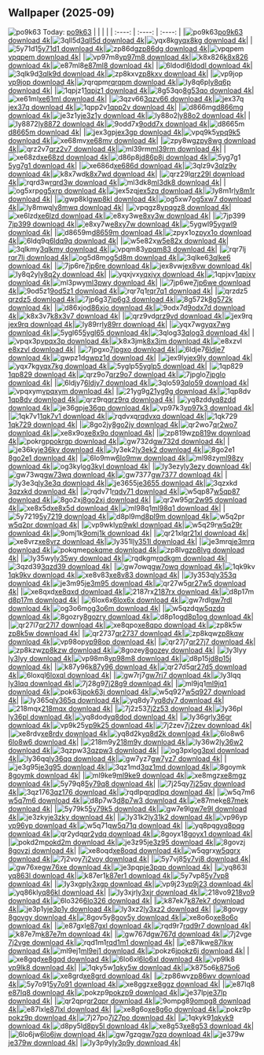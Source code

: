 ## Wallpaper (2025-09)
![po9k63](https://w.wallhaven.cc/full/po/wallhaven-po9k63.png) Today: [po9k63](https://th.wallhaven.cc/small/po/po9k63.jpg)
|      |      |      |
| :----: | :----: | :----: |
|![po9k63](https://th.wallhaven.cc/small/po/po9k63.jpg)[po9k63 download 4k](https://wallhaven.cc/w/po9k63)|![3qll5d](https://th.wallhaven.cc/small/3q/3qll5d.jpg)[3qll5d download 4k](https://wallhaven.cc/w/3qll5d)|![yqx8kg](https://th.wallhaven.cc/small/yq/yqx8kg.jpg)[yqx8kg download 4k](https://wallhaven.cc/w/yqx8kg)|
|![5y71d1](https://th.wallhaven.cc/small/5y/5y71d1.jpg)[5y71d1 download 4k](https://wallhaven.cc/w/5y71d1)|![zp86dg](https://th.wallhaven.cc/small/zp/zp86dg.jpg)[zp86dg download 4k](https://wallhaven.cc/w/zp86dg)|![vpqpem](https://th.wallhaven.cc/small/vp/vpqpem.jpg)[vpqpem download 4k](https://wallhaven.cc/w/vpqpem)|
|![vp97m8](https://th.wallhaven.cc/small/vp/vp97m8.jpg)[vp97m8 download 4k](https://wallhaven.cc/w/vp97m8)|![k8x826](https://th.wallhaven.cc/small/k8/k8x826.jpg)[k8x826 download 4k](https://wallhaven.cc/w/k8x826)|![e87ml8](https://th.wallhaven.cc/small/e8/e87ml8.jpg)[e87ml8 download 4k](https://wallhaven.cc/w/e87ml8)|
|![6ldodl](https://th.wallhaven.cc/small/6l/6ldodl.jpg)[6ldodl download 4k](https://wallhaven.cc/w/6ldodl)|![3qlk9d](https://th.wallhaven.cc/small/3q/3qlk9d.jpg)[3qlk9d download 4k](https://wallhaven.cc/w/3qlk9d)|![zp8kxv](https://th.wallhaven.cc/small/zp/zp8kxv.jpg)[zp8kxv download 4k](https://wallhaven.cc/w/zp8kxv)|
|![vp9jop](https://th.wallhaven.cc/small/vp/vp9jop.jpg)[vp9jop download 4k](https://wallhaven.cc/w/vp9jop)|![rqrqpm](https://th.wallhaven.cc/small/rq/rqrqpm.jpg)[rqrqpm download 4k](https://wallhaven.cc/w/rqrqpm)|![ly8q6p](https://th.wallhaven.cc/small/ly/ly8q6p.jpg)[ly8q6p download 4k](https://wallhaven.cc/w/ly8q6p)|
|![1qpjz1](https://th.wallhaven.cc/small/1q/1qpjz1.jpg)[1qpjz1 download 4k](https://wallhaven.cc/w/1qpjz1)|![8g53qo](https://th.wallhaven.cc/small/8g/8g53qo.jpg)[8g53qo download 4k](https://wallhaven.cc/w/8g53qo)|![xe61ml](https://th.wallhaven.cc/small/xe/xe61ml.jpg)[xe61ml download 4k](https://wallhaven.cc/w/xe61ml)|
|![3qzv66](https://th.wallhaven.cc/small/3q/3qzv66.jpg)[3qzv66 download 4k](https://wallhaven.cc/w/3qzv66)|![jex37q](https://th.wallhaven.cc/small/je/jex37q.jpg)[jex37q download 4k](https://wallhaven.cc/w/jex37q)|![1qpp2v](https://th.wallhaven.cc/small/1q/1qpp2v.jpg)[1qpp2v download 4k](https://wallhaven.cc/w/1qpp2v)|
|![d866mg](https://th.wallhaven.cc/small/d8/d866mg.jpg)[d866mg download 4k](https://wallhaven.cc/w/d866mg)|![je3z1y](https://th.wallhaven.cc/small/je/je3z1y.jpg)[je3z1y download 4k](https://wallhaven.cc/w/je3z1y)|![ly88o2](https://th.wallhaven.cc/small/ly/ly88o2.jpg)[ly88o2 download 4k](https://wallhaven.cc/w/ly88o2)|
|![ly8872](https://th.wallhaven.cc/small/ly/ly8872.jpg)[ly8872 download 4k](https://wallhaven.cc/w/ly8872)|![9odd7x](https://th.wallhaven.cc/small/9o/9odd7x.jpg)[9odd7x download 4k](https://wallhaven.cc/w/9odd7x)|![d8665m](https://th.wallhaven.cc/small/d8/d8665m.jpg)[d8665m download 4k](https://wallhaven.cc/w/d8665m)|
|![jex3gp](https://th.wallhaven.cc/small/je/jex3gp.jpg)[jex3gp download 4k](https://wallhaven.cc/w/jex3gp)|![vpq9k5](https://th.wallhaven.cc/small/vp/vpq9k5.jpg)[vpq9k5 download 4k](https://wallhaven.cc/w/vpq9k5)|![xe68mv](https://th.wallhaven.cc/small/xe/xe68mv.jpg)[xe68mv download 4k](https://wallhaven.cc/w/xe68mv)|
|![zpy8wg](https://th.wallhaven.cc/small/zp/zpy8wg.jpg)[zpy8wg download 4k](https://wallhaven.cc/w/zpy8wg)|![qrz2v7](https://th.wallhaven.cc/small/qr/qrz2v7.jpg)[qrz2v7 download 4k](https://wallhaven.cc/w/qrz2v7)|![ml39rm](https://th.wallhaven.cc/small/ml/ml39rm.jpg)[ml39rm download 4k](https://wallhaven.cc/w/ml39rm)|
|![xe68zd](https://th.wallhaven.cc/small/xe/xe68zd.jpg)[xe68zd download 4k](https://wallhaven.cc/w/xe68zd)|![d86p8j](https://th.wallhaven.cc/small/d8/d86p8j.jpg)[d86p8j download 4k](https://wallhaven.cc/w/d86p8j)|![5yg7g1](https://th.wallhaven.cc/small/5y/5yg7g1.jpg)[5yg7g1 download 4k](https://wallhaven.cc/w/5yg7g1)|
|![xe686d](https://th.wallhaven.cc/small/xe/xe686d.jpg)[xe686d download 4k](https://wallhaven.cc/w/xe686d)|![3qlz9v](https://th.wallhaven.cc/small/3q/3qlz9v.jpg)[3qlz9v download 4k](https://wallhaven.cc/w/3qlz9v)|![k8x7wd](https://th.wallhaven.cc/small/k8/k8x7wd.jpg)[k8x7wd download 4k](https://wallhaven.cc/w/k8x7wd)|
|![qrz29l](https://th.wallhaven.cc/small/qr/qrz29l.jpg)[qrz29l download 4k](https://wallhaven.cc/w/qrz29l)|![rqrd3w](https://th.wallhaven.cc/small/rq/rqrd3w.jpg)[rqrd3w download 4k](https://wallhaven.cc/w/rqrd3w)|![ml3dk8](https://th.wallhaven.cc/small/ml/ml3dk8.jpg)[ml3dk8 download 4k](https://wallhaven.cc/w/ml3dk8)|
|![og5xrp](https://th.wallhaven.cc/small/og/og5xrp.jpg)[og5xrp download 4k](https://wallhaven.cc/w/og5xrp)|![jex5zq](https://th.wallhaven.cc/small/je/jex5zq.jpg)[jex5zq download 4k](https://wallhaven.cc/w/jex5zq)|![ly8m1r](https://th.wallhaven.cc/small/ly/ly8m1r.jpg)[ly8m1r download 4k](https://wallhaven.cc/w/ly8m1r)|
|![gwp8kl](https://th.wallhaven.cc/small/gw/gwp8kl.jpg)[gwp8kl download 4k](https://wallhaven.cc/w/gwp8kl)|![og5xw7](https://th.wallhaven.cc/small/og/og5xw7.jpg)[og5xw7 download 4k](https://wallhaven.cc/w/og5xw7)|![ly8mwq](https://th.wallhaven.cc/small/ly/ly8mwq.jpg)[ly8mwq download 4k](https://wallhaven.cc/w/ly8mwq)|
|![vpqgz8](https://th.wallhaven.cc/small/vp/vpqgz8.jpg)[vpqgz8 download 4k](https://wallhaven.cc/w/vpqgz8)|![xe6lzd](https://th.wallhaven.cc/small/xe/xe6lzd.jpg)[xe6lzd download 4k](https://wallhaven.cc/w/xe6lzd)|![e8xy3w](https://th.wallhaven.cc/small/e8/e8xy3w.jpg)[e8xy3w download 4k](https://wallhaven.cc/w/e8xy3w)|
|![7jp399](https://th.wallhaven.cc/small/7j/7jp399.jpg)[7jp399 download 4k](https://wallhaven.cc/w/7jp399)|![e8xy7w](https://th.wallhaven.cc/small/e8/e8xy7w.jpg)[e8xy7w download 4k](https://wallhaven.cc/w/e8xy7w)|![5ygwl9](https://th.wallhaven.cc/small/5y/5ygwl9.jpg)[5ygwl9 download 4k](https://wallhaven.cc/w/5ygwl9)|
|![d8659m](https://th.wallhaven.cc/small/d8/d8659m.jpg)[d8659m download 4k](https://wallhaven.cc/w/d8659m)|![zpyx1o](https://th.wallhaven.cc/small/zp/zpyx1o.jpg)[zpyx1o download 4k](https://wallhaven.cc/w/zpyx1o)|![6ldq9q](https://th.wallhaven.cc/small/6l/6ldq9q.jpg)[6ldq9q download 4k](https://wallhaven.cc/w/6ldq9q)|
|![w5e82x](https://th.wallhaven.cc/small/w5/w5e82x.jpg)[w5e82x download 4k](https://wallhaven.cc/w/w5e82x)|![3qlkmy](https://th.wallhaven.cc/small/3q/3qlkmy.jpg)[3qlkmy download 4k](https://wallhaven.cc/w/3qlkmy)|![vpqm83](https://th.wallhaven.cc/small/vp/vpqm83.jpg)[vpqm83 download 4k](https://wallhaven.cc/w/vpqm83)|
|![rqr7lj](https://th.wallhaven.cc/small/rq/rqr7lj.jpg)[rqr7lj download 4k](https://wallhaven.cc/w/rqr7lj)|![og5d8m](https://th.wallhaven.cc/small/og/og5d8m.jpg)[og5d8m download 4k](https://wallhaven.cc/w/og5d8m)|![3qlke6](https://th.wallhaven.cc/small/3q/3qlke6.jpg)[3qlke6 download 4k](https://wallhaven.cc/w/3qlke6)|
|![7jp6re](https://th.wallhaven.cc/small/7j/7jp6re.jpg)[7jp6re download 4k](https://wallhaven.cc/w/7jp6re)|![jex8vw](https://th.wallhaven.cc/small/je/jex8vw.jpg)[jex8vw download 4k](https://wallhaven.cc/w/jex8vw)|![ly8q2y](https://th.wallhaven.cc/small/ly/ly8q2y.jpg)[ly8q2y download 4k](https://wallhaven.cc/w/ly8q2y)|
|![yqxjvx](https://th.wallhaven.cc/small/yq/yqxjvx.jpg)[yqxjvx download 4k](https://wallhaven.cc/w/yqxjvx)|![1qpjxv](https://th.wallhaven.cc/small/1q/1qpjxv.jpg)[1qpjxv download 4k](https://wallhaven.cc/w/1qpjxv)|![ml3pwy](https://th.wallhaven.cc/small/ml/ml3pwy.jpg)[ml3pwy download 4k](https://wallhaven.cc/w/ml3pwy)|
|![7jp6we](https://th.wallhaven.cc/small/7j/7jp6we.jpg)[7jp6we download 4k](https://wallhaven.cc/w/7jp6we)|![9od5z1](https://th.wallhaven.cc/small/9o/9od5z1.jpg)[9od5z1 download 4k](https://wallhaven.cc/w/9od5z1)|![rqr7q1](https://th.wallhaven.cc/small/rq/rqr7q1.jpg)[rqr7q1 download 4k](https://wallhaven.cc/w/rqr7q1)|
|![qrzdz5](https://th.wallhaven.cc/small/qr/qrzdz5.jpg)[qrzdz5 download 4k](https://wallhaven.cc/w/qrzdz5)|![7jp6g3](https://th.wallhaven.cc/small/7j/7jp6g3.jpg)[7jp6g3 download 4k](https://wallhaven.cc/w/7jp6g3)|![8g572k](https://th.wallhaven.cc/small/8g/8g572k.jpg)[8g572k download 4k](https://wallhaven.cc/w/8g572k)|
|![d86xjo](https://th.wallhaven.cc/small/d8/d86xjo.jpg)[d86xjo download 4k](https://wallhaven.cc/w/d86xjo)|![9odx7d](https://th.wallhaven.cc/small/9o/9odx7d.jpg)[9odx7d download 4k](https://wallhaven.cc/w/9odx7d)|![k8x3v7](https://th.wallhaven.cc/small/k8/k8x3v7.jpg)[k8x3v7 download 4k](https://wallhaven.cc/w/k8x3v7)|
|![qrz9vd](https://th.wallhaven.cc/small/qr/qrz9vd.jpg)[qrz9vd download 4k](https://wallhaven.cc/w/qrz9vd)|![jex9rq](https://th.wallhaven.cc/small/je/jex9rq.jpg)[jex9rq download 4k](https://wallhaven.cc/w/jex9rq)|![ly89rr](https://th.wallhaven.cc/small/ly/ly89rr.jpg)[ly89rr download 4k](https://wallhaven.cc/w/ly89rr)|
|![yqx7wg](https://th.wallhaven.cc/small/yq/yqx7wg.jpg)[yqx7wg download 4k](https://wallhaven.cc/w/yqx7wg)|![5ygl65](https://th.wallhaven.cc/small/5y/5ygl65.jpg)[5ygl65 download 4k](https://wallhaven.cc/w/5ygl65)|![3qlog3](https://th.wallhaven.cc/small/3q/3qlog3.jpg)[3qlog3 download 4k](https://wallhaven.cc/w/3qlog3)|
|![vpqx3p](https://th.wallhaven.cc/small/vp/vpqx3p.jpg)[vpqx3p download 4k](https://wallhaven.cc/w/vpqx3p)|![k8x3jm](https://th.wallhaven.cc/small/k8/k8x3jm.jpg)[k8x3jm download 4k](https://wallhaven.cc/w/k8x3jm)|![e8xzvl](https://th.wallhaven.cc/small/e8/e8xzvl.jpg)[e8xzvl download 4k](https://wallhaven.cc/w/e8xzvl)|
|![7jpgxo](https://th.wallhaven.cc/small/7j/7jpgxo.jpg)[7jpgxo download 4k](https://wallhaven.cc/w/7jpgxo)|![6ldje7](https://th.wallhaven.cc/small/6l/6ldje7.jpg)[6ldje7 download 4k](https://wallhaven.cc/w/6ldje7)|![gwpz1d](https://th.wallhaven.cc/small/gw/gwpz1d.jpg)[gwpz1d download 4k](https://wallhaven.cc/w/gwpz1d)|
|![jex9ly](https://th.wallhaven.cc/small/je/jex9ly.jpg)[jex9ly download 4k](https://wallhaven.cc/w/jex9ly)|![yqx7kg](https://th.wallhaven.cc/small/yq/yqx7kg.jpg)[yqx7kg download 4k](https://wallhaven.cc/w/yqx7kg)|![5yglp5](https://th.wallhaven.cc/small/5y/5yglp5.jpg)[5yglp5 download 4k](https://wallhaven.cc/w/5yglp5)|
|![1qp829](https://th.wallhaven.cc/small/1q/1qp829.jpg)[1qp829 download 4k](https://wallhaven.cc/w/1qp829)|![qrz9o7](https://th.wallhaven.cc/small/qr/qrz9o7.jpg)[qrz9o7 download 4k](https://wallhaven.cc/w/qrz9o7)|![7jpglo](https://th.wallhaven.cc/small/7j/7jpglo.jpg)[7jpglo download 4k](https://wallhaven.cc/w/7jpglo)|
|![6ldjy7](https://th.wallhaven.cc/small/6l/6ldjy7.jpg)[6ldjy7 download 4k](https://wallhaven.cc/w/6ldjy7)|![3qlo59](https://th.wallhaven.cc/small/3q/3qlo59.jpg)[3qlo59 download 4k](https://wallhaven.cc/w/3qlo59)|![vpqxym](https://th.wallhaven.cc/small/vp/vpqxym.jpg)[vpqxym download 4k](https://wallhaven.cc/w/vpqxym)|
|![21yg9g](https://th.wallhaven.cc/small/21/21yg9g.jpg)[21yg9g download 4k](https://wallhaven.cc/w/21yg9g)|![1qp8dv](https://th.wallhaven.cc/small/1q/1qp8dv.jpg)[1qp8dv download 4k](https://wallhaven.cc/w/1qp8dv)|![qrz9rq](https://th.wallhaven.cc/small/qr/qrz9rq.jpg)[qrz9rq download 4k](https://wallhaven.cc/w/qrz9rq)|
|![yq8zdd](https://th.wallhaven.cc/small/yq/yq8zdd.jpg)[yq8zdd download 4k](https://wallhaven.cc/w/yq8zdd)|![je36gp](https://th.wallhaven.cc/small/je/je36gp.jpg)[je36gp download 4k](https://wallhaven.cc/w/je36gp)|![vp97k3](https://th.wallhaven.cc/small/vp/vp97k3.jpg)[vp97k3 download 4k](https://wallhaven.cc/w/vp97k3)|
|![1qk7v1](https://th.wallhaven.cc/small/1q/1qk7v1.jpg)[1qk7v1 download 4k](https://wallhaven.cc/w/1qk7v1)|![rqdvxq](https://th.wallhaven.cc/small/rq/rqdvxq.jpg)[rqdvxq download 4k](https://wallhaven.cc/w/rqdvxq)|![1qk729](https://th.wallhaven.cc/small/1q/1qk729.jpg)[1qk729 download 4k](https://wallhaven.cc/w/1qk729)|
|![8go2jy](https://th.wallhaven.cc/small/8g/8go2jy.jpg)[8go2jy download 4k](https://wallhaven.cc/w/8go2jy)|![qr2wo7](https://th.wallhaven.cc/small/qr/qr2wo7.jpg)[qr2wo7 download 4k](https://wallhaven.cc/w/qr2wo7)|![xe8x9o](https://th.wallhaven.cc/small/xe/xe8x9o.jpg)[xe8x9o download 4k](https://wallhaven.cc/w/xe8x9o)|
|![zp819w](https://th.wallhaven.cc/small/zp/zp819w.jpg)[zp819w download 4k](https://wallhaven.cc/w/zp819w)|![pokrgp](https://th.wallhaven.cc/small/po/pokrgp.jpg)[pokrgp download 4k](https://wallhaven.cc/w/pokrgp)|![gw732d](https://th.wallhaven.cc/small/gw/gw732d.jpg)[gw732d download 4k](https://wallhaven.cc/w/gw732d)|
|![je36ky](https://th.wallhaven.cc/small/je/je36ky.jpg)[je36ky download 4k](https://wallhaven.cc/w/je36ky)|![ly3ek2](https://th.wallhaven.cc/small/ly/ly3ek2.jpg)[ly3ek2 download 4k](https://wallhaven.cc/w/ly3ek2)|![8go2e1](https://th.wallhaven.cc/small/8g/8go2e1.jpg)[8go2e1 download 4k](https://wallhaven.cc/w/8go2e1)|
|![6lo9mw](https://th.wallhaven.cc/small/6l/6lo9mw.jpg)[6lo9mw download 4k](https://wallhaven.cc/w/6lo9mw)|![ml98zy](https://th.wallhaven.cc/small/ml/ml98zy.jpg)[ml98zy download 4k](https://wallhaven.cc/w/ml98zy)|![og3kyl](https://th.wallhaven.cc/small/og/og3kyl.jpg)[og3kyl download 4k](https://wallhaven.cc/w/og3kyl)|
|![ly3ezy](https://th.wallhaven.cc/small/ly/ly3ezy.jpg)[ly3ezy download 4k](https://wallhaven.cc/w/ly3ezy)|![gw73wq](https://th.wallhaven.cc/small/gw/gw73wq.jpg)[gw73wq download 4k](https://wallhaven.cc/w/gw73wq)|![gw7377](https://th.wallhaven.cc/small/gw/gw7377.jpg)[gw7377 download 4k](https://wallhaven.cc/w/gw7377)|
|![ly3e3q](https://th.wallhaven.cc/small/ly/ly3e3q.jpg)[ly3e3q download 4k](https://wallhaven.cc/w/ly3e3q)|![je3655](https://th.wallhaven.cc/small/je/je3655.jpg)[je3655 download 4k](https://wallhaven.cc/w/je3655)|![3qzxkd](https://th.wallhaven.cc/small/3q/3qzxkd.jpg)[3qzxkd download 4k](https://wallhaven.cc/w/3qzxkd)|
|![rqdv71](https://th.wallhaven.cc/small/rq/rqdv71.jpg)[rqdv71 download 4k](https://wallhaven.cc/w/rqdv71)|![w5qp87](https://th.wallhaven.cc/small/w5/w5qp87.jpg)[w5qp87 download 4k](https://wallhaven.cc/w/w5qp87)|![8go2xj](https://th.wallhaven.cc/small/8g/8go2xj.jpg)[8go2xj download 4k](https://wallhaven.cc/w/8go2xj)|
|![qr2w95](https://th.wallhaven.cc/small/qr/qr2w95.jpg)[qr2w95 download 4k](https://wallhaven.cc/w/qr2w95)|![xe8x5d](https://th.wallhaven.cc/small/xe/xe8x5d.jpg)[xe8x5d download 4k](https://wallhaven.cc/w/xe8x5d)|![ml98q1](https://th.wallhaven.cc/small/ml/ml98q1.jpg)[ml98q1 download 4k](https://wallhaven.cc/w/ml98q1)|
|![5y7219](https://th.wallhaven.cc/small/5y/5y7219.jpg)[5y7219 download 4k](https://wallhaven.cc/w/5y7219)|![d8pl9m](https://th.wallhaven.cc/small/d8/d8pl9m.jpg)[d8pl9m download 4k](https://wallhaven.cc/w/d8pl9m)|![w5q2pr](https://th.wallhaven.cc/small/w5/w5q2pr.jpg)[w5q2pr download 4k](https://wallhaven.cc/w/w5q2pr)|
|![vp9wkl](https://th.wallhaven.cc/small/vp/vp9wkl.jpg)[vp9wkl download 4k](https://wallhaven.cc/w/vp9wkl)|![w5q29r](https://th.wallhaven.cc/small/w5/w5q29r.jpg)[w5q29r download 4k](https://wallhaven.cc/w/w5q29r)|![9omj1k](https://th.wallhaven.cc/small/9o/9omj1k.jpg)[9omj1k download 4k](https://wallhaven.cc/w/9omj1k)|
|![qr21xl](https://th.wallhaven.cc/small/qr/qr21xl.jpg)[qr21xl download 4k](https://wallhaven.cc/w/qr21xl)|![xe8vrz](https://th.wallhaven.cc/small/xe/xe8vrz.jpg)[xe8vrz download 4k](https://wallhaven.cc/w/xe8vrz)|![ly351l](https://th.wallhaven.cc/small/ly/ly351l.jpg)[ly351l download 4k](https://wallhaven.cc/w/ly351l)|
|![je3mrq](https://th.wallhaven.cc/small/je/je3mrq.jpg)[je3mrq download 4k](https://wallhaven.cc/w/je3mrq)|![pokqme](https://th.wallhaven.cc/small/po/pokqme.jpg)[pokqme download 4k](https://wallhaven.cc/w/pokqme)|![zp8lvg](https://th.wallhaven.cc/small/zp/zp8lvg.jpg)[zp8lvg download 4k](https://wallhaven.cc/w/zp8lvg)|
|![ly35wy](https://th.wallhaven.cc/small/ly/ly35wy.jpg)[ly35wy download 4k](https://wallhaven.cc/w/ly35wy)|![rqdkgm](https://th.wallhaven.cc/small/rq/rqdkgm.jpg)[rqdkgm download 4k](https://wallhaven.cc/w/rqdkgm)|![3qzd39](https://th.wallhaven.cc/small/3q/3qzd39.jpg)[3qzd39 download 4k](https://wallhaven.cc/w/3qzd39)|
|![gw7owq](https://th.wallhaven.cc/small/gw/gw7owq.jpg)[gw7owq download 4k](https://wallhaven.cc/w/gw7owq)|![1qk9kv](https://th.wallhaven.cc/small/1q/1qk9kv.jpg)[1qk9kv download 4k](https://wallhaven.cc/w/1qk9kv)|![xe8v83](https://th.wallhaven.cc/small/xe/xe8v83.jpg)[xe8v83 download 4k](https://wallhaven.cc/w/xe8v83)|
|![ly353q](https://th.wallhaven.cc/small/ly/ly353q.jpg)[ly353q download 4k](https://wallhaven.cc/w/ly353q)|![je3m95](https://th.wallhaven.cc/small/je/je3m95.jpg)[je3m95 download 4k](https://wallhaven.cc/w/je3m95)|![qr27w5](https://th.wallhaven.cc/small/qr/qr27w5.jpg)[qr27w5 download 4k](https://wallhaven.cc/w/qr27w5)|
|![xe8qxd](https://th.wallhaven.cc/small/xe/xe8qxd.jpg)[xe8qxd download 4k](https://wallhaven.cc/w/xe8qxd)|![2187rx](https://th.wallhaven.cc/small/21/2187rx.jpg)[2187rx download 4k](https://wallhaven.cc/w/2187rx)|![d8p17m](https://th.wallhaven.cc/small/d8/d8p17m.jpg)[d8p17m download 4k](https://wallhaven.cc/w/d8p17m)|
|![6lox6x](https://th.wallhaven.cc/small/6l/6lox6x.jpg)[6lox6x download 4k](https://wallhaven.cc/w/6lox6x)|![gw7rdl](https://th.wallhaven.cc/small/gw/gw7rdl.jpg)[gw7rdl download 4k](https://wallhaven.cc/w/gw7rdl)|![og3o6m](https://th.wallhaven.cc/small/og/og3o6m.jpg)[og3o6m download 4k](https://wallhaven.cc/w/og3o6m)|
|![w5qzdq](https://th.wallhaven.cc/small/w5/w5qzdq.jpg)[w5qzdq download 4k](https://wallhaven.cc/w/w5qzdq)|![8gozry](https://th.wallhaven.cc/small/8g/8gozry.jpg)[8gozry download 4k](https://wallhaven.cc/w/8gozry)|![d8p1og](https://th.wallhaven.cc/small/d8/d8p1og.jpg)[d8p1og download 4k](https://wallhaven.cc/w/d8p1og)|
|![qr27l7](https://th.wallhaven.cc/small/qr/qr27l7.jpg)[qr27l7 download 4k](https://wallhaven.cc/w/qr27l7)|![xe8qpo](https://th.wallhaven.cc/small/xe/xe8qpo.jpg)[xe8qpo download 4k](https://wallhaven.cc/w/xe8qpo)|![zp8k5w](https://th.wallhaven.cc/small/zp/zp8k5w.jpg)[zp8k5w download 4k](https://wallhaven.cc/w/zp8k5w)|
|![qr2737](https://th.wallhaven.cc/small/qr/qr2737.jpg)[qr2737 download 4k](https://wallhaven.cc/w/qr2737)|![zp8kqw](https://th.wallhaven.cc/small/zp/zp8kqw.jpg)[zp8kqw download 4k](https://wallhaven.cc/w/zp8kqw)|![vp98op](https://th.wallhaven.cc/small/vp/vp98op.jpg)[vp98op download 4k](https://wallhaven.cc/w/vp98op)|
|![qr27j7](https://th.wallhaven.cc/small/qr/qr27j7.jpg)[qr27j7 download 4k](https://wallhaven.cc/w/qr27j7)|![zp8kzw](https://th.wallhaven.cc/small/zp/zp8kzw.jpg)[zp8kzw download 4k](https://wallhaven.cc/w/zp8kzw)|![8gozey](https://th.wallhaven.cc/small/8g/8gozey.jpg)[8gozey download 4k](https://wallhaven.cc/w/8gozey)|
|![ly3lyy](https://th.wallhaven.cc/small/ly/ly3lyy.jpg)[ly3lyy download 4k](https://wallhaven.cc/w/ly3lyy)|![vp98m8](https://th.wallhaven.cc/small/vp/vp98m8.jpg)[vp98m8 download 4k](https://wallhaven.cc/w/vp98m8)|![d8p15j](https://th.wallhaven.cc/small/d8/d8p15j.jpg)[d8p15j download 4k](https://wallhaven.cc/w/d8p15j)|
|![k87y96](https://th.wallhaven.cc/small/k8/k87y96.jpg)[k87y96 download 4k](https://wallhaven.cc/w/k87y96)|![qr27d5](https://th.wallhaven.cc/small/qr/qr27d5.jpg)[qr27d5 download 4k](https://wallhaven.cc/w/qr27d5)|![6loxql](https://th.wallhaven.cc/small/6l/6loxql.jpg)[6loxql download 4k](https://wallhaven.cc/w/6loxql)|
|![gw7rj7](https://th.wallhaven.cc/small/gw/gw7rj7.jpg)[gw7rj7 download 4k](https://wallhaven.cc/w/gw7rj7)|![ly3lqq](https://th.wallhaven.cc/small/ly/ly3lqq.jpg)[ly3lqq download 4k](https://wallhaven.cc/w/ly3lqq)|![7j28g9](https://th.wallhaven.cc/small/7j/7j28g9.jpg)[7j28g9 download 4k](https://wallhaven.cc/w/7j28g9)|
|![ml9jq1](https://th.wallhaven.cc/small/ml/ml9jq1.jpg)[ml9jq1 download 4k](https://wallhaven.cc/w/ml9jq1)|![pok63j](https://th.wallhaven.cc/small/po/pok63j.jpg)[pok63j download 4k](https://wallhaven.cc/w/pok63j)|![w5q927](https://th.wallhaven.cc/small/w5/w5q927.jpg)[w5q927 download 4k](https://wallhaven.cc/w/w5q927)|
|![ly365q](https://th.wallhaven.cc/small/ly/ly365q.jpg)[ly365q download 4k](https://wallhaven.cc/w/ly365q)|![yq8dy7](https://th.wallhaven.cc/small/yq/yq8dy7.jpg)[yq8dy7 download 4k](https://wallhaven.cc/w/yq8dy7)|![218mqx](https://th.wallhaven.cc/small/21/218mqx.jpg)[218mqx download 4k](https://wallhaven.cc/w/218mqx)|
|![7j2z53](https://th.wallhaven.cc/small/7j/7j2z53.jpg)[7j2z53 download 4k](https://wallhaven.cc/w/7j2z53)|![ly36pl](https://th.wallhaven.cc/small/ly/ly36pl.jpg)[ly36pl download 4k](https://wallhaven.cc/w/ly36pl)|![yq8dod](https://th.wallhaven.cc/small/yq/yq8dod.jpg)[yq8dod download 4k](https://wallhaven.cc/w/yq8dod)|
|![ly36gr](https://th.wallhaven.cc/small/ly/ly36gr.jpg)[ly36gr download 4k](https://wallhaven.cc/w/ly36gr)|![vp9k25](https://th.wallhaven.cc/small/vp/vp9k25.jpg)[vp9k25 download 4k](https://wallhaven.cc/w/vp9k25)|![7j2zev](https://th.wallhaven.cc/small/7j/7j2zev.jpg)[7j2zev download 4k](https://wallhaven.cc/w/7j2zev)|
|![xe8rdv](https://th.wallhaven.cc/small/xe/xe8rdv.jpg)[xe8rdv download 4k](https://wallhaven.cc/w/xe8rdv)|![yq8d2k](https://th.wallhaven.cc/small/yq/yq8d2k.jpg)[yq8d2k download 4k](https://wallhaven.cc/w/yq8d2k)|![6lo8w6](https://th.wallhaven.cc/small/6l/6lo8w6.jpg)[6lo8w6 download 4k](https://wallhaven.cc/w/6lo8w6)|
|![218m9y](https://th.wallhaven.cc/small/21/218m9y.jpg)[218m9y download 4k](https://wallhaven.cc/w/218m9y)|![ly36w2](https://th.wallhaven.cc/small/ly/ly36w2.jpg)[ly36w2 download 4k](https://wallhaven.cc/w/ly36w2)|![3qzpw3](https://th.wallhaven.cc/small/3q/3qzpw3.jpg)[3qzpw3 download 4k](https://wallhaven.cc/w/3qzpw3)|
|![og3pxl](https://th.wallhaven.cc/small/og/og3pxl.jpg)[og3pxl download 4k](https://wallhaven.cc/w/og3pxl)|![ly36qq](https://th.wallhaven.cc/small/ly/ly36qq.jpg)[ly36qq download 4k](https://wallhaven.cc/w/ly36qq)|![gw7yz7](https://th.wallhaven.cc/small/gw/gw7yz7.jpg)[gw7yz7 download 4k](https://wallhaven.cc/w/gw7yz7)|
|![je3g95](https://th.wallhaven.cc/small/je/je3g95.jpg)[je3g95 download 4k](https://wallhaven.cc/w/je3g95)|![3qz1md](https://th.wallhaven.cc/small/3q/3qz1md.jpg)[3qz1md download 4k](https://wallhaven.cc/w/3qz1md)|![8goymk](https://th.wallhaven.cc/small/8g/8goymk.jpg)[8goymk download 4k](https://wallhaven.cc/w/8goymk)|
|![ml9ke9](https://th.wallhaven.cc/small/ml/ml9ke9.jpg)[ml9ke9 download 4k](https://wallhaven.cc/w/ml9ke9)|![xe8mgz](https://th.wallhaven.cc/small/xe/xe8mgz.jpg)[xe8mgz download 4k](https://wallhaven.cc/w/xe8mgz)|![5y79q8](https://th.wallhaven.cc/small/5y/5y79q8.jpg)[5y79q8 download 4k](https://wallhaven.cc/w/5y79q8)|
|![7j25qy](https://th.wallhaven.cc/small/7j/7j25qy.jpg)[7j25qy download 4k](https://wallhaven.cc/w/7j25qy)|![3qz176](https://th.wallhaven.cc/small/3q/3qz176.jpg)[3qz176 download 4k](https://wallhaven.cc/w/3qz176)|![rqdlpq](https://th.wallhaven.cc/small/rq/rqdlpq.jpg)[rqdlpq download 4k](https://wallhaven.cc/w/rqdlpq)|
|![w5q7m6](https://th.wallhaven.cc/small/w5/w5q7m6.jpg)[w5q7m6 download 4k](https://wallhaven.cc/w/w5q7m6)|![d8p7w3](https://th.wallhaven.cc/small/d8/d8p7w3.jpg)[d8p7w3 download 4k](https://wallhaven.cc/w/d8p7w3)|![e87mek](https://th.wallhaven.cc/small/e8/e87mek.jpg)[e87mek download 4k](https://wallhaven.cc/w/e87mek)|
|![5y79k5](https://th.wallhaven.cc/small/5y/5y79k5.jpg)[5y79k5 download 4k](https://wallhaven.cc/w/5y79k5)|![gw7e9l](https://th.wallhaven.cc/small/gw/gw7e9l.jpg)[gw7e9l download 4k](https://wallhaven.cc/w/gw7e9l)|![je3zky](https://th.wallhaven.cc/small/je/je3zky.jpg)[je3zky download 4k](https://wallhaven.cc/w/je3zky)|
|![ly31k2](https://th.wallhaven.cc/small/ly/ly31k2.jpg)[ly31k2 download 4k](https://wallhaven.cc/w/ly31k2)|![vp96yp](https://th.wallhaven.cc/small/vp/vp96yp.jpg)[vp96yp download 4k](https://wallhaven.cc/w/vp96yp)|![w5q71q](https://th.wallhaven.cc/small/w5/w5q71q.jpg)[w5q71q download 4k](https://wallhaven.cc/w/w5q71q)|
|![yq8pqg](https://th.wallhaven.cc/small/yq/yq8pqg.jpg)[yq8pqg download 4k](https://wallhaven.cc/w/yq8pqg)|![qr2ydq](https://th.wallhaven.cc/small/qr/qr2ydq.jpg)[qr2ydq download 4k](https://wallhaven.cc/w/qr2ydq)|![8goyx1](https://th.wallhaven.cc/small/8g/8goyx1.jpg)[8goyx1 download 4k](https://wallhaven.cc/w/8goyx1)|
|![pokd2m](https://th.wallhaven.cc/small/po/pokd2m.jpg)[pokd2m download 4k](https://wallhaven.cc/w/pokd2m)|![je3z95](https://th.wallhaven.cc/small/je/je3z95.jpg)[je3z95 download 4k](https://wallhaven.cc/w/je3z95)|![8govzj](https://th.wallhaven.cc/small/8g/8govzj.jpg)[8govzj download 4k](https://wallhaven.cc/w/8govzj)|
|![xe8oqd](https://th.wallhaven.cc/small/xe/xe8oqd.jpg)[xe8oqd download 4k](https://wallhaven.cc/w/xe8oqd)|![w5qgrx](https://th.wallhaven.cc/small/w5/w5qgrx.jpg)[w5qgrx download 4k](https://wallhaven.cc/w/w5qgrx)|![7j2voy](https://th.wallhaven.cc/small/7j/7j2voy.jpg)[7j2voy download 4k](https://wallhaven.cc/w/7j2voy)|
|![5y7vj8](https://th.wallhaven.cc/small/5y/5y7vj8.jpg)[5y7vj8 download 4k](https://wallhaven.cc/w/5y7vj8)|![gw76xe](https://th.wallhaven.cc/small/gw/gw76xe.jpg)[gw76xe download 4k](https://wallhaven.cc/w/gw76xe)|![je3pqp](https://th.wallhaven.cc/small/je/je3pqp.jpg)[je3pqp download 4k](https://wallhaven.cc/w/je3pqp)|
|![yq863l](https://th.wallhaven.cc/small/yq/yq863l.jpg)[yq863l download 4k](https://wallhaven.cc/w/yq863l)|![k87er1](https://th.wallhaven.cc/small/k8/k87er1.jpg)[k87er1 download 4k](https://wallhaven.cc/w/k87er1)|![5y7vp8](https://th.wallhaven.cc/small/5y/5y7vp8.jpg)[5y7vp8 download 4k](https://wallhaven.cc/w/5y7vp8)|
|![ly3xgp](https://th.wallhaven.cc/small/ly/ly3xgp.jpg)[ly3xgp download 4k](https://wallhaven.cc/w/ly3xgp)|![vp9j23](https://th.wallhaven.cc/small/vp/vp9j23.jpg)[vp9j23 download 4k](https://wallhaven.cc/w/vp9j23)|![yq86kl](https://th.wallhaven.cc/small/yq/yq86kl.jpg)[yq86kl download 4k](https://wallhaven.cc/w/yq86kl)|
|![ly3xjr](https://th.wallhaven.cc/small/ly/ly3xjr.jpg)[ly3xjr download 4k](https://wallhaven.cc/w/ly3xjr)|![218vo9](https://th.wallhaven.cc/small/21/218vo9.jpg)[218vo9 download 4k](https://wallhaven.cc/w/218vo9)|![6lo326](https://th.wallhaven.cc/small/6l/6lo326.jpg)[6lo326 download 4k](https://wallhaven.cc/w/6lo326)|
|![k87ek7](https://th.wallhaven.cc/small/k8/k87ek7.jpg)[k87ek7 download 4k](https://wallhaven.cc/w/k87ek7)|![je3p1y](https://th.wallhaven.cc/small/je/je3p1y.jpg)[je3p1y download 4k](https://wallhaven.cc/w/je3p1y)|![ly3xz2](https://th.wallhaven.cc/small/ly/ly3xz2.jpg)[ly3xz2 download 4k](https://wallhaven.cc/w/ly3xz2)|
|![8govgy](https://th.wallhaven.cc/small/8g/8govgy.jpg)[8govgy download 4k](https://wallhaven.cc/w/8govgy)|![8gov5y](https://th.wallhaven.cc/small/8g/8gov5y.jpg)[8gov5y download 4k](https://wallhaven.cc/w/8gov5y)|![xe8o6o](https://th.wallhaven.cc/small/xe/xe8o6o.jpg)[xe8o6o download 4k](https://wallhaven.cc/w/xe8o6o)|
|![e87gxl](https://th.wallhaven.cc/small/e8/e87gxl.jpg)[e87gxl download 4k](https://wallhaven.cc/w/e87gxl)|![rqd9r7](https://th.wallhaven.cc/small/rq/rqd9r7.jpg)[rqd9r7 download 4k](https://wallhaven.cc/w/rqd9r7)|![k87e7m](https://th.wallhaven.cc/small/k8/k87e7m.jpg)[k87e7m download 4k](https://wallhaven.cc/w/k87e7m)|
|![gw767d](https://th.wallhaven.cc/small/gw/gw767d.jpg)[gw767d download 4k](https://wallhaven.cc/w/gw767d)|![7j2vge](https://th.wallhaven.cc/small/7j/7j2vge.jpg)[7j2vge download 4k](https://wallhaven.cc/w/7j2vge)|![rqd1m1](https://th.wallhaven.cc/small/rq/rqd1m1.jpg)[rqd1m1 download 4k](https://wallhaven.cc/w/rqd1m1)|
|![e87lkw](https://th.wallhaven.cc/small/e8/e87lkw.jpg)[e87lkw download 4k](https://wallhaven.cc/w/e87lkw)|![ml9ej1](https://th.wallhaven.cc/small/ml/ml9ej1.jpg)[ml9ej1 download 4k](https://wallhaven.cc/w/ml9ej1)|![pokz6j](https://th.wallhaven.cc/small/po/pokz6j.jpg)[pokz6j download 4k](https://wallhaven.cc/w/pokz6j)|
|![xe8gqd](https://th.wallhaven.cc/small/xe/xe8gqd.jpg)[xe8gqd download 4k](https://wallhaven.cc/w/xe8gqd)|![6lo6xl](https://th.wallhaven.cc/small/6l/6lo6xl.jpg)[6lo6xl download 4k](https://wallhaven.cc/w/6lo6xl)|![vp9lk8](https://th.wallhaven.cc/small/vp/vp9lk8.jpg)[vp9lk8 download 4k](https://wallhaven.cc/w/vp9lk8)|
|![1qky5w](https://th.wallhaven.cc/small/1q/1qky5w.jpg)[1qky5w download 4k](https://wallhaven.cc/w/1qky5w)|![k875o6](https://th.wallhaven.cc/small/k8/k875o6.jpg)[k875o6 download 4k](https://wallhaven.cc/w/k875o6)|![xe8grd](https://th.wallhaven.cc/small/xe/xe8grd.jpg)[xe8grd download 4k](https://wallhaven.cc/w/xe8grd)|
|![zp86wv](https://th.wallhaven.cc/small/zp/zp86wv.jpg)[zp86wv download 4k](https://wallhaven.cc/w/zp86wv)|![5y7o91](https://th.wallhaven.cc/small/5y/5y7o91.jpg)[5y7o91 download 4k](https://wallhaven.cc/w/5y7o91)|![xe8ggz](https://th.wallhaven.cc/small/xe/xe8ggz.jpg)[xe8ggz download 4k](https://wallhaven.cc/w/xe8ggz)|
|![e87lq8](https://th.wallhaven.cc/small/e8/e87lq8.jpg)[e87lq8 download 4k](https://wallhaven.cc/w/e87lq8)|![pokzp9](https://th.wallhaven.cc/small/po/pokzp9.jpg)[pokzp9 download 4k](https://wallhaven.cc/w/pokzp9)|![je37lp](https://th.wallhaven.cc/small/je/je37lp.jpg)[je37lp download 4k](https://wallhaven.cc/w/je37lp)|
|![qr2qpr](https://th.wallhaven.cc/small/qr/qr2qpr.jpg)[qr2qpr download 4k](https://wallhaven.cc/w/qr2qpr)|![9ompg8](https://th.wallhaven.cc/small/9o/9ompg8.jpg)[9ompg8 download 4k](https://wallhaven.cc/w/9ompg8)|![e87lxl](https://th.wallhaven.cc/small/e8/e87lxl.jpg)[e87lxl download 4k](https://wallhaven.cc/w/e87lxl)|
|![xe8g6o](https://th.wallhaven.cc/small/xe/xe8g6o.jpg)[xe8g6o download 4k](https://wallhaven.cc/w/xe8g6o)|![pokz9p](https://th.wallhaven.cc/small/po/pokz9p.jpg)[pokz9p download 4k](https://wallhaven.cc/w/pokz9p)|![7j27po](https://th.wallhaven.cc/small/7j/7j27po.jpg)[7j27po download 4k](https://wallhaven.cc/w/7j27po)|
|![1qkyk9](https://th.wallhaven.cc/small/1q/1qkyk9.jpg)[1qkyk9 download 4k](https://wallhaven.cc/w/1qkyk9)|![d8py5l](https://th.wallhaven.cc/small/d8/d8py5l.jpg)[d8py5l download 4k](https://wallhaven.cc/w/d8py5l)|![xe8g53](https://th.wallhaven.cc/small/xe/xe8g53.jpg)[xe8g53 download 4k](https://wallhaven.cc/w/xe8g53)|
|![6lo6jw](https://th.wallhaven.cc/small/6l/6lo6jw.jpg)[6lo6jw download 4k](https://wallhaven.cc/w/6lo6jw)|![gw7gzq](https://th.wallhaven.cc/small/gw/gw7gzq.jpg)[gw7gzq download 4k](https://wallhaven.cc/w/gw7gzq)|![je379w](https://th.wallhaven.cc/small/je/je379w.jpg)[je379w download 4k](https://wallhaven.cc/w/je379w)|
|![ly3p9y](https://th.wallhaven.cc/small/ly/ly3p9y.jpg)[ly3p9y download 4k](https://wallhaven.cc/w/ly3p9y)|
